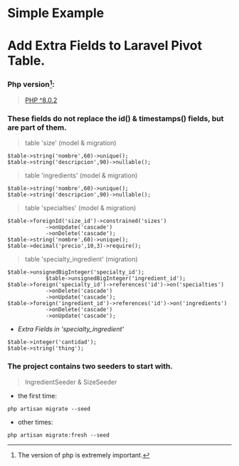 # Simple Example
# Add Extra Fields to Laravel Pivot Table.

### Php version[^1]:
> [PHP ^8.0.2](https://sourceforge.net/projects/xampp/files/XAMPP%20Windows/)

### These fields do not replace the id() & timestamps() fields, but are part of them.
> table 'size' (model & migration)
````
$table->string('nombre',60)->unique();
$table->string('descripcion',90)->nullable();
````
> table 'ingredients' (model & migration)
````
$table->string('nombre',60)->unique();
$table->string('descripcion',90)->nullable();
````
> table 'specialties' (model & migration)
````
$table->foreignId('size_id')->constrained('sizes')
            ->onUpdate('cascade')
            ->onDelete('cascade');
$table->string('nombre',60)->unique();
$table->decimal('precio',10,3)->require();
````
> table 'specialty_ingredient' (migration)
````
$table->unsignedBigInteger('specialty_id');
            $table->unsignedBigInteger('ingredient_id');
$table->foreign('specialty_id')->references('id')->on('specialties')
            ->onDelete('cascade')
            ->onUpdate('cascade');
$table->foreign('ingredient_id')->references('id')->on('ingredients')
            ->onDelete('cascade')
            ->onUpdate('cascade');
````
* _Extra Fields in 'specialty_ingredient'_
~~~
$table->integer('cantidad');
$table->string('thing');
~~~
### 

### The project contains two seeders to start with.
> IngredientSeeder & SizeSeeder
* the first time:
````
php artisan migrate --seed
````
* other times:
````
php artisan migrate:fresh --seed
````

[^1]: The version of php is extremely important.
